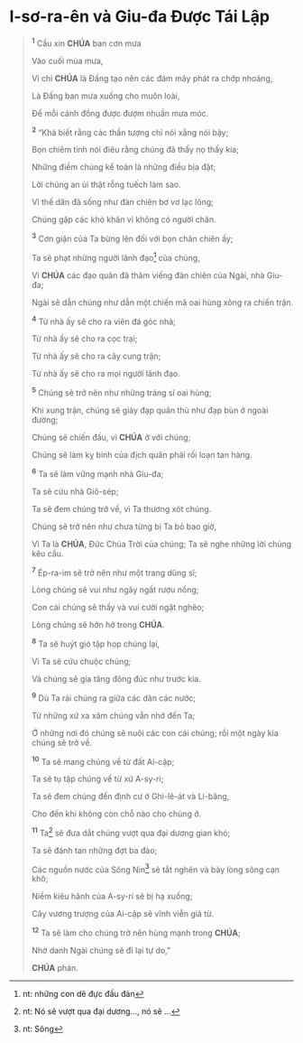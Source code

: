 # I-sơ-ra-ên và Giu-đa Được Tái Lập

> <sup><b>1</b></sup> Cầu xin **CHÚA** ban cơn mưa
>
> Vào cuối mùa mưa,
>
> Vì chỉ **CHÚA** là Đấng tạo nên các đám mây phát ra chớp nhoáng,
>
> Là Đấng ban mưa xuống cho muôn loài,
>
> Để mỗi cánh đồng được đượm nhuần mưa móc.
>
> <sup><b>2</b></sup> “Khá biết rằng các thần tượng chỉ nói xằng nói bậy;
>
> Bọn chiêm tinh nói điêu rằng chúng đã thấy nọ thấy kia;
>
> Những điềm chúng kể toàn là những điều bịa đặt;
>
> Lời chúng an ủi thật rỗng tuếch làm sao.
>
> Vì thế dân đã sống như đàn chiên bơ vơ lạc lõng;
>
> Chúng gặp các khó khăn vì không có người chăn.
>
> <sup><b>3</b></sup> Cơn giận của Ta bừng lên đối với bọn chăn chiên ấy;
>
> Ta sẽ phạt những người lãnh đạo[^1-7ec33270-9be0-439b-81b2-742eea5769c9] của chúng,
>
> Vì **CHÚA** các đạo quân đã thăm viếng đàn chiên của Ngài, nhà Giu-đa;
>
> Ngài sẽ dẫn chúng như dẫn một chiến mã oai hùng xông ra chiến trận.
>
> <sup><b>4</b></sup> Từ nhà ấy sẽ cho ra viên đá góc nhà;
>
> Từ nhà ấy sẽ cho ra cọc trại;
>
> Từ nhà ấy sẽ cho ra cây cung trận;
>
> Từ nhà ấy sẽ cho ra mọi người lãnh đạo.
>
> <sup><b>5</b></sup> Chúng sẽ trở nên như những tráng sĩ oai hùng;
>
> Khi xung trận, chúng sẽ giày đạp quân thù như đạp bùn ở ngoài đường;
>
> Chúng sẽ chiến đấu, vì **CHÚA** ở với chúng;
>
> Chúng sẽ làm kỵ binh của địch quân phải rối loạn tan hàng.
>
> <sup><b>6</b></sup> Ta sẽ làm vững mạnh nhà Giu-đa;
>
> Ta sẽ cứu nhà Giô-sép;
>
> Ta sẽ đem chúng trở về, vì Ta thương xót chúng.
>
> Chúng sẽ trở nên như chưa từng bị Ta bỏ bao giờ,
>
> Vì Ta là **CHÚA**, Đức Chúa Trời của chúng; Ta sẽ nghe những lời chúng kêu cầu.
>
> <sup><b>7</b></sup> Ép-ra-im sẽ trở nên như một trang dũng sĩ;
>
> Lòng chúng sẽ vui như ngây ngất rượu nồng;
>
> Con cái chúng sẽ thấy và vui cười ngặt nghẽo;
>
> Lòng chúng sẽ hớn hở trong **CHÚA**.
>
> <sup><b>8</b></sup> Ta sẽ huýt gió tập họp chúng lại,
>
> Vì Ta sẽ cứu chuộc chúng;
>
> Và chúng sẽ gia tăng đông đúc như trước kia.
>
> <sup><b>9</b></sup> Dù Ta rải chúng ra giữa các dân các nước;
>
> Từ những xứ xa xăm chúng vẫn nhớ đến Ta;
>
> Ở những nơi đó chúng sẽ nuôi các con cái chúng; rồi một ngày kia chúng sẽ trở về.
>
> <sup><b>10</b></sup> Ta sẽ mang chúng về từ đất Ai-cập;
>
> Ta sẽ tụ tập chúng về từ xứ A-sy-ri;
>
> Ta sẽ đem chúng đến định cư ở Ghi-lê-át và Li-băng,
>
> Cho đến khi không còn chỗ nào cho chúng ở.
>
> <sup><b>11</b></sup> Ta[^2-7ec33270-9be0-439b-81b2-742eea5769c9] sẽ đưa dắt chúng vượt qua đại dương gian khó;
>
> Ta sẽ đánh tan những đợt ba đào;
>
> Các nguồn nước của Sông Nin[^3-7ec33270-9be0-439b-81b2-742eea5769c9] sẽ tắt nghẽn và bày lòng sông cạn khô;
>
> Niềm kiêu hãnh của A-sy-ri sẽ bị hạ xuống;
>
> Cây vương trượng của Ai-cập sẽ vĩnh viễn giã từ.
>
> <sup><b>12</b></sup> Ta sẽ làm cho chúng trở nên hùng mạnh trong **CHÚA**;
>
> Nhờ danh Ngài chúng sẽ đi lại tự do,”
>
> **CHÚA** phán.

[^1-7ec33270-9be0-439b-81b2-742eea5769c9]: nt: những con dê đực đầu đàn

[^2-7ec33270-9be0-439b-81b2-742eea5769c9]: nt: Nó sẽ vượt qua đại dương..., nó sẽ ...

[^3-7ec33270-9be0-439b-81b2-742eea5769c9]: nt: Sông
